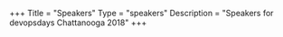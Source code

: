 +++
Title = "Speakers"
Type = "speakers"
Description = "Speakers for devopsdays Chattanooga 2018"
+++
